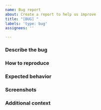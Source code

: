 ```yaml
---
name: Bug report
about: Create a report to help us improve
title: "[BUG] "
labels: 'type: bug'
assignees: ''

---
```


### Describe the bug
<!-- A clear and concise description of what the bug is. -->

### How to reproduce
<!-- Steps to reproduce the behavior. -->

### Expected behavior
<!-- A clear and concise description of what you expected to happen. -->

### Screenshots
<!-- If applicable, add screenshots to help explain your problem. -->

### Additional context
<!-- Add any other context about the problem here. -->
